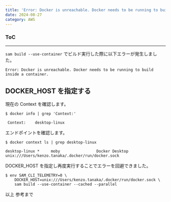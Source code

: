 ```yaml
---
title: 'Error: Docker is unreachable. Docker needs to be running to build inside a container.'
date: 2024-08-27
category: AWS
---
```


<div class="toc">
<div class="toc-content">
<h3 class="menu-label">ToC</h3>
<!-- toc -->
</div>
</div>

---

`sam build --use-container` でビルド実行した際に以下エラーが発生しました。

```
Error: Docker is unreachable. Docker needs to be running to build inside a container.
```

<!-- more -->

## DOCKER_HOST を指定する

現在の Context を確認します。

```console
$ docker info | grep 'Context:'

 Context:    desktop-linux
```

エンドポイントを確認します。

```console
$ docker context ls | grep desktop-linux

desktop-linux *     moby                Docker Desktop                            unix:///Users/kenzo.tanaka/.docker/run/docker.sock
```

DOCKER_HOST を指定し再度実行することでエラーを回避できました。

```console
$ env SAM_CLI_TELEMETRY=0 \
    DOCKER_HOST=unix:///Users/kenzo.tanaka/.docker/run/docker.sock \
    sam build --use-container --cached --parallel
```

以上
参考まで
